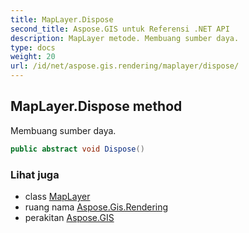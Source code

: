 ```yaml
---
title: MapLayer.Dispose
second_title: Aspose.GIS untuk Referensi .NET API
description: MapLayer metode. Membuang sumber daya.
type: docs
weight: 20
url: /id/net/aspose.gis.rendering/maplayer/dispose/
---
```

## MapLayer.Dispose method

Membuang sumber daya.

```csharp
public abstract void Dispose()
```

### Lihat juga

* class [MapLayer](../)
* ruang nama [Aspose.Gis.Rendering](../../maplayer/)
* perakitan [Aspose.GIS](../../../)


